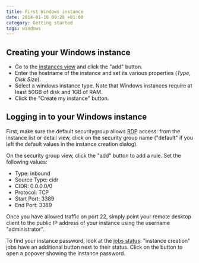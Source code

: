 ```yaml
---
title: First Windows instance
date: 2014-01-16 09:28 +01:00
category: Getting started
tags: windows
---
```

## Creating your Windows instance

* Go to the [instances view](https://portal.exoscale.ch/instances) and click the "add" button.
* Enter the hostname of the instance and set its various properties (*Type*,
  *Disk Size*).
* Select a windows instance type. Note that Windows instances require at least
  50GB of disk and 1GB of RAM.
* Click the "Create my instance" button.

## Logging in to your Windows instance

First, make sure the default securitygroup allows <abbr title="Remote Desktop
Protocol">RDP</abbr> access: from the instance list or detail view, click
on the security group name ("default" if you left the default values in the
instance creation dialog).

On the security group view, click the "add" button to add a rule. Set the
following values:

* Type: inbound
* Source Type: cidr
* CIDR: 0.0.0.0/0
* Protocol: TCP
* Start Port: 3389
* End Port: 3389

Once you have allowed traffic on port 22, simply point your remote desktop
client to the public IP address of your instance using the username
"administrator".

To find your instance password, look at the [jobs status](https://portal.exoscale.ch/jobs): "instance
creation" jobs have an additional button next to their status. Click on the
button to open a popover showing the instance password.
